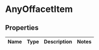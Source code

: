 # AnyOffacetItem

## Properties
Name | Type | Description | Notes
------------ | ------------- | ------------- | -------------
